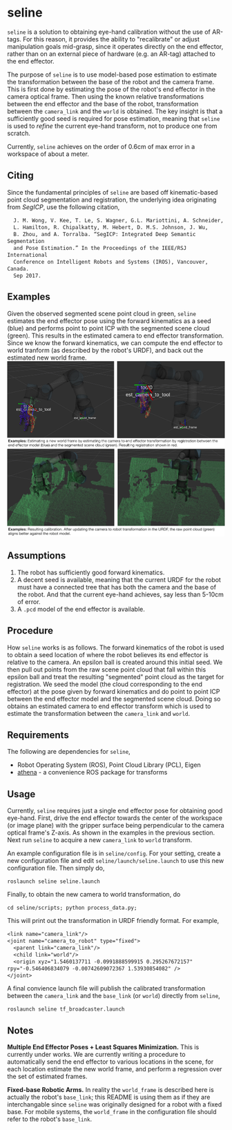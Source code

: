 # seline
`seline` is a solution to obtaining eye-hand calibration without the use of AR-tags. For this reason, it provides the ability to "recalibrate" or adjust manipulation goals mid-grasp, since it operates directly on the end effector, rather than on an external piece of hardware (e.g. an AR-tag) attached to the end effector.

The purpose of `seline` is to use model-based pose estimation to estimate the transformation between the base of the robot and the camera frame. This is first done by estimating the pose of the robot's end effector in the camera optical frame. Then using the known relative transformations between the end effector and the base of the robot, transformation between the `camera_link` and the `world` is obtained. The key insight is that a sufficiently good seed is required for pose estimation, meaning that `seline` is used to *refine* the current eye-hand transform, not to produce one from scratch.

Currently, `seline` achieves on the order of 0.6cm of max error in a workspace of about a meter.

## Citing
Since the fundamental principles of `seline` are based off kinematic-based point cloud segmentation and registration, the underlying idea originating from *SegICP*, use the following citation,
```
  J. M. Wong, V. Kee, T. Le, S. Wagner, G.L. Mariottini, A. Schneider,
  L. Hamilton, R. Chipalkatty, M. Hebert, D. M.S. Johnson, J. Wu,
  B. Zhou, and A. Torralba. “SegICP: Integrated Deep Semantic Segmentation
  and Pose Estimation.” In the Proceedings of the IEEE/RSJ International
  Conference on Intelligent Robots and Systems (IROS), Vancouver, Canada.
  Sep 2017.
```

## Examples
Given the observed segmented scene point cloud in green, `seline` estimates the end effector pose using the forward kinematics as a seed (blue) and performs point to point ICP with the segmented scene cloud (green). This results in the estimated camera to end effector transformation. Since we know the forward kinematics, we can compute the end effector to world tranform (as described by the robot's URDF), and back out the estimated new world frame.
![example](images/ur3_robotiq85_ex_combined.png)
![example2](images/ur3_robotiq85_result.png)


## Assumptions
 1. The robot has sufficiently good forward kinematics.
 2. A decent seed is available, meaning that the current URDF for the robot must have a connected tree that has both the camera and the base of the robot. And that the current eye-hand achieves, say less than 5-10cm of error.
 3. A `.pcd` model of the end effector is available.

## Procedure
How `seline` works is as follows. The forward kinematics of the robot is used to obtain a seed location of where the robot believes its end effector is relative to the camera. An epsilon ball is created around this initial seed. We then pull out points from the raw scene point cloud that fall within this epsilon ball and treat the resulting "segmented" point cloud as the target for registration. We seed the model (the cloud corresponding to the end effector) at the pose given by forward kinematics and do point to point ICP between the end effector model and the segmented scene cloud. Doing so obtains an estimated camera to end effector transform which is used to estimate the transformation between the `camera_link` and `world`.

## Requirements
The following are dependencies for `seline`,
 * Robot Operating System (ROS), Point Cloud Library (PCL), Eigen
 * [athena](https://github.com/jaymwong/athena) - a convenience ROS package for transforms

## Usage
Currently, `seline` requires just a single end effector pose for obtaining good eye-hand. First, drive the end effector towards the center of the workspace (or image plane) with the gripper surface being perpendicular to the camera optical frame's Z-axis. As shown in the examples in the previous section. Next run `seline` to acquire a new `camera_link` to `world` transform.

An example configuration file is in `seline/config`. For your setting, create a new configuration file and edit `seline/launch/seline.launch` to use this new configuration file. Then simply do,
```
roslaunch seline seline.launch
```
Finally, to obtain the new camera to world transformation, do
```
cd seline/scripts; python process_data.py;
```
This will print out the transformation in URDF friendly format. For example,
```
<link name="camera_link"/>
<joint name="camera_to_robot" type="fixed">
  <parent link="camera_link"/>
  <child link="world"/>
  <origin xyz="1.5460137711 -0.0991888599915 0.295267672157" rpy="-0.546406834079 -0.00742609072367 1.53930854082" />
</joint>
```
A final convience launch file will publish the calibrated transformation between the `camera_link` and the `base_link` (or `world`) directly from `seline`,
```
roslaunch seline tf_broadcaster.launch
```

## Notes
__Multiple End Effector Poses + Least Squares Minimization.__ This is currently under works. We are currently writing a procedure to automatically send the end effector to various locations in the scene, for each location estimate the new world frame, and perform a regression over the set of estimated frames.

__Fixed-base Robotic Arms.__ In reality the `world_frame` is described here is actually the robot's `base_link`; this README is using them as if they are interchangable since `seline` was originally designed for a robot with a fixed base. For mobile systems, the `world_frame` in the configuration file should refer to the robot's `base_link`.


